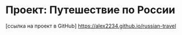 # Проект: Путешествие по России

[ссылка на проект в GitHub] https://alex2234.github.io/russian-travel
